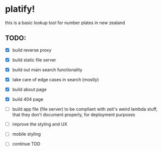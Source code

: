 # platify!

this is a basic lookup tool for number plates in new zealand

## TODO:
- [x] build reverse proxy
- [x] build static file server
- [x] build out main search functionality
- [x] take care of edge cases in search (mostly)
- [x] build about page
- [x] build 404 page
- [ ] build app file (file server) to be compliant with zeit's weird lambda stuff, that they don't document properly, for deployment purposes
- [ ] improve the styling and UX
- [ ] mobile styling
- [ ] continue TDD


